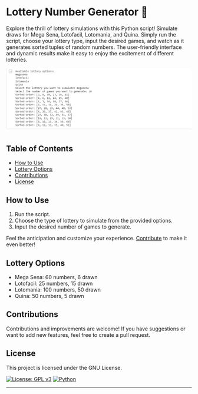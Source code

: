 # Lottery Number Generator 🎰

Explore the thrill of lottery simulations with this Python script! Simulate draws for Mega Sena, Lotofacil, Lotomania, and Quina. Simply run the script, choose your lottery type, input the desired games, and watch as it generates sorted tuples of random numbers. The user-friendly interface and dynamic results make it easy to enjoy the excitement of different lotteries.

![Preview](https://github.com/vramosbraga/BR_Lottery_Simulator/blob/main/lottery_sim.PNG)

## Table of Contents
- [How to Use](#how-to-use)
- [Lottery Options](#lottery-options)
- [Contributions](#contributions)
- [License](#license)

## How to Use
1. Run the script.
2. Choose the type of lottery to simulate from the provided options.
3. Input the desired number of games to generate.

Feel the anticipation and customize your experience. [Contribute](link_to_contribution_guide) to make it even better!

## Lottery Options
- Mega Sena: 60 numbers, 6 drawn
- Lotofacil: 25 numbers, 15 drawn
- Lotomania: 100 numbers, 50 drawn
- Quina: 50 numbers, 5 drawn

## Contributions
Contributions and improvements are welcome! If you have suggestions or want to add new features, feel free to create a pull request.

## License
This project is licensed under the GNU License.

[![License: GPL v3](https://img.shields.io/badge/License-GPLv3-blue.svg)](https://www.gnu.org/licenses/gpl-3.0)
[![Python](https://img.shields.io/badge/Python-3.x-blue.svg)](https://www.python.org/)

---
